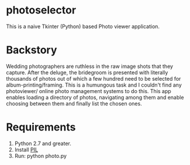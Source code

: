 # photoselector

This is a naive Tkinter (Python) based Photo viewer application. 

# Backstory
Wedding photographers are ruthless in the raw image shots that they capture. After the deluge, the bridegroom is presented with literally thousands of photos out of which a few hundred need to be selected for album-printing/framing. This is a humungous task and I couldn't find any photoviewer/ online photo management systems to do this. This app enables loading a directory of photos, navigating among them and enable choosing between them and finally list the chosen ones. 

# Requirements
1. Python 2.7 and greater. 
2. Install <a href="http://pillow.readthedocs.io/en/3.4.x/installation.html#windows-installation"> PIL </a>
3. Run: python photo.py
